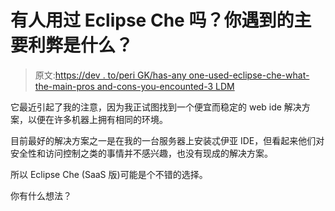 # 有人用过 Eclipse Che 吗？你遇到的主要利弊是什么？

> 原文:[https://dev . to/peri GK/has-any one-used-eclipse-che-what-the-main-pros and-cons-you-encounted-3 LDM](https://dev.to/perigk/has-anyone-used-eclipse-che-what-are-the-main-pros-and-cons-you-encountered-3ldm)

它最近引起了我的注意，因为我正试图找到一个便宜而稳定的 web ide 解决方案，以便在许多机器上拥有相同的环境。

目前最好的解决方案之一是在我的一台服务器上安装忒伊亚 IDE，但看起来他们对安全性和访问控制之类的事情并不感兴趣，也没有现成的解决方案。

所以 Eclipse Che (SaaS 版)可能是个不错的选择。

你有什么想法？
